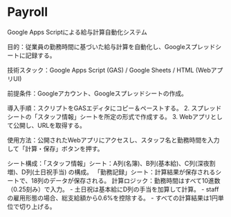 # Payroll
Google Apps Scriptによる給与計算自動化システム

目的：従業員の勤務時間に基づいた給与計算を自動化し、Googleスプレッドシートに記録する。

技術スタック：Google Apps Script (GAS) / Google Sheets / HTML (WebアプリUI)

前提条件：Googleアカウント、Googleスプレッドシートの作成。

導入手順：スクリプトをGASエディタにコピー＆ペーストする。 2. スプレッドシートの「スタッフ情報」シートを所定の形式で作成する。 3. Webアプリとして公開し、URLを取得する。

使用方法：公開されたWebアプリにアクセスし、スタッフ名と勤務時間を入力して「計算・保存」ボタンを押す。

シート構成：「スタッフ情報」シート：A列(名簿)、B列(基本給)、C列(深夜割増)、D列(土日祝手当) の構成。 「勤務記録」シート：計算結果が保存されるシートで、18列のデータが保存される。
計算ロジック：勤務時間はすべて10進数（0.25刻み）で入力。 - 土日祝は基本給にD列の手当を加算して計算。 - staff の雇用形態の場合、総支給額から0.6%を控除する。 - すべての計算結果は1円単位で切り上げる。
